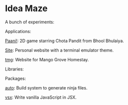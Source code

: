 # Idea Maze

A bunch of experiments:

Applications:

[Paani!](https://tharatau.github.io/idea-maze/paani/): 2D game starring Chota Pandit from Bhool Bhulaiya.

[Site](https://www.ayushmanchhabra.com/): Personal website with a terminal emulator theme.

[tmg](https://www.mangogrove.homes/): Website for Mango Grove Homestay.

Libraries:

Packages:

[auto](https://github.com/tharatau/idea-maze/tree/main/pkg/auto): Build system to generate ninja files.

[vsx](https://github.com/tharatau/idea-maze/tree/main/pkg/vsx): Write vanilla JavaScript in JSX.
